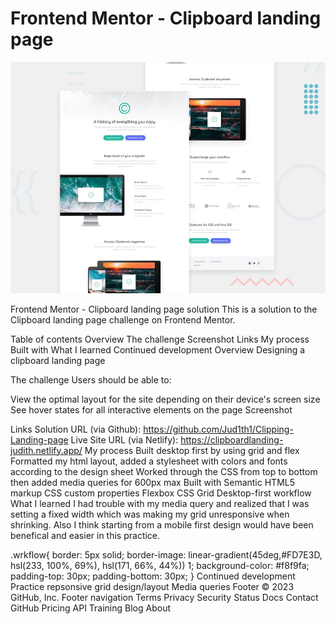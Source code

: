 # Frontend Mentor - Clipboard landing page

![Design preview for the Clipboard landing page coding challenge](./design/desktop-preview.jpg)

Frontend Mentor - Clipboard landing page solution
This is a solution to the Clipboard landing page challenge on Frontend Mentor.

Table of contents
Overview
The challenge
Screenshot
Links
My process
Built with
What I learned
Continued development
Overview
Designing a clipboard landing page

The challenge
Users should be able to:

View the optimal layout for the site depending on their device's screen size
See hover states for all interactive elements on the page
Screenshot




Links
Solution URL (via Github): https://github.com/Jud1th1/Clipping-Landing-page
Live Site URL (via Netlify): https://clipboardlanding-judith.netlify.app/
My process
Built desktop first by using grid and flex
Formatted my html layout, added a stylesheet with colors and fonts according to the design sheet
Worked through the CSS from top to bottom then added media queries for 600px max
Built with
Semantic HTML5 markup
CSS custom properties
Flexbox
CSS Grid
Desktop-first workflow
What I learned
I had trouble with my media query and realized that I was setting a fixed width which was making my grid unresponsive when shrinking. Also I think starting from a mobile first design would have been benefical and easier in this practice.

.wrkflow{
    border: 5px solid;
    border-image: linear-gradient(45deg,#FD7E3D, hsl(233, 100%, 69%),  hsl(171, 66%, 44%)) 1;
    background-color: #f8f9fa;
    padding-top: 30px;
    padding-bottom: 30px;
}
Continued development
Practice repsonsive grid design/layout
Media queries
Footer
© 2023 GitHub, Inc.
Footer navigation
Terms
Privacy
Security
Status
Docs
Contact GitHub
Pricing
API
Training
Blog
About

